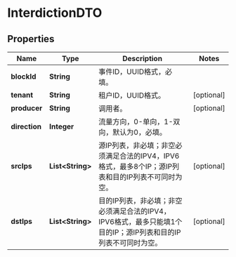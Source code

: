 
# InterdictionDTO

## Properties
Name | Type | Description | Notes
------------ | ------------- | ------------- | -------------
**blockId** | **String** | 事件ID，UUID格式，必填。 | 
**tenant** | **String** | 租户ID，UUID格式。 |  [optional]
**producer** | **String** | 调用者。 |  [optional]
**direction** | **Integer** | 流量方向，0-单向，1-双向，默认为0，必填。 | 
**srcIps** | **List&lt;String&gt;** | 源IP列表，非必填；非空必须满足合法的IPV4，IPV6格式，最多8个IP；源IP列表和目的IP列表不可同时为空。 |  [optional]
**dstIps** | **List&lt;String&gt;** | 目的IP列表，非必填；非空必须满足合法的IPV4，IPV6格式，最多只能填1个目的IP；源IP列表和目的IP列表不可同时为空。 |  [optional]



